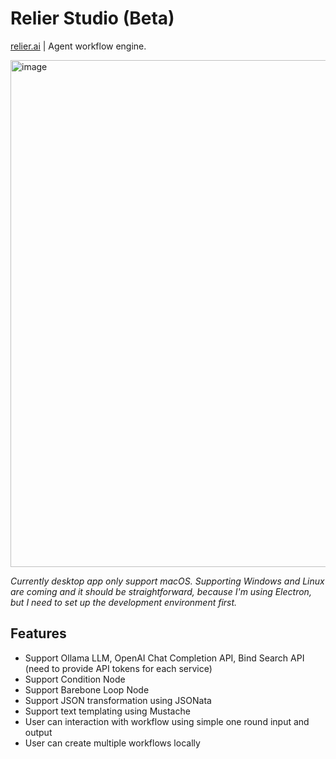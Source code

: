 # Relier Studio (Beta)

[relier.ai](https://relier.ai) | Agent workflow engine.

<img width="811" alt="image" src="https://github.com/user-attachments/assets/ef3da2fa-d184-4671-ab95-edd9120eaee5">

_Currently desktop app only support macOS. Supporting Windows and Linux are coming and it should be straightforward, because I'm using Electron, but I need to set up the development environment first._

## Features

* Support Ollama LLM, OpenAI Chat Completion API, Bind Search API (need to provide API tokens for each service)
* Support Condition Node
* Support Barebone Loop Node
* Support JSON transformation using JSONata
* Support text templating using Mustache
* User can interaction with workflow using simple one round input and output
* User can create multiple workflows locally

